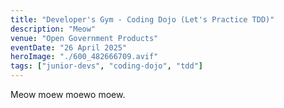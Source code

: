 ```yaml
---
title: "Developer's Gym - Coding Dojo (Let's Practice TDD)"
description: "Meow"
venue: "Open Government Products"
eventDate: "26 April 2025"
heroImage: "./600_482666709.avif"
tags: ["junior-devs", "coding-dojo", "tdd"]
---
```


Meow moew moewo moew.
